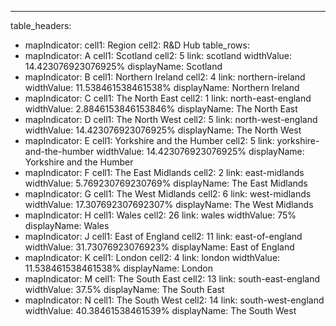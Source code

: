 ---
table_headers:
 - mapIndicator:
   cell1: Region
   cell2: R&D Hub
table_rows:
 - mapIndicator: A
   cell1: Scotland
   cell2: 5
   link: scotland
   widthValue: 14.423076923076925%
   displayName: Scotland
 - mapIndicator: B
   cell1: Northern Ireland
   cell2: 4
   link: northern-ireland
   widthValue: 11.538461538461538%
   displayName: Northern Ireland
 - mapIndicator: C
   cell1: The North East
   cell2: 1
   link: north-east-england
   widthValue: 2.8846153846153846%
   displayName: The North East
 - mapIndicator: D
   cell1: The North West
   cell2: 5
   link: north-west-england
   widthValue: 14.423076923076925%
   displayName: The North West
 - mapIndicator: E
   cell1: Yorkshire and the Humber
   cell2: 5
   link: yorkshire-and-the-humber
   widthValue: 14.423076923076925%
   displayName: Yorkshire and the Humber
 - mapIndicator: F
   cell1: The East Midlands
   cell2: 2
   link: east-midlands
   widthValue: 5.769230769230769%
   displayName: The East Midlands
 - mapIndicator: G
   cell1: The West Midlands
   cell2: 6
   link: west-midlands
   widthValue: 17.307692307692307%
   displayName: The West Midlands
 - mapIndicator: H
   cell1: Wales
   cell2: 26
   link: wales
   widthValue: 75%
   displayName: Wales
 - mapIndicator: J
   cell1: East of England
   cell2: 11
   link: east-of-england
   widthValue: 31.73076923076923%
   displayName: East of England
 - mapIndicator: K
   cell1: London
   cell2: 4
   link: london
   widthValue: 11.538461538461538%
   displayName: London
 - mapIndicator: M
   cell1: The South East
   cell2: 13
   link: south-east-england
   widthValue: 37.5%
   displayName: The South East
 - mapIndicator: N
   cell1: The South West
   cell2: 14
   link: south-west-england
   widthValue: 40.38461538461539%
   displayName: The South West
